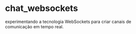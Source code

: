 # chat_websockets
 experimentando a tecnologia WebSockets para criar canais de comunicação em tempo real.
